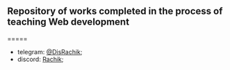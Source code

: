 ## Repository of works completed in the process of teaching Web development ##
=====

* telegram: [@DisRachik](https://t.me/DisRachik);
* discord: [Rachik](https://discordapp.com/users/971828003745198150/);
